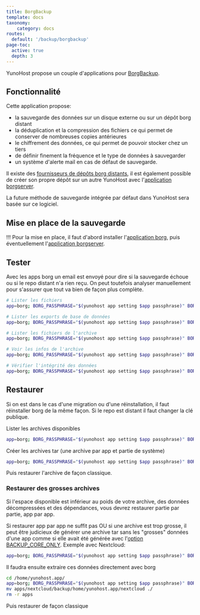 ```yaml
---
title: BorgBackup
template: docs
taxonomy:
    category: docs
routes:
  default: '/backup/borgbackup'
page-toc:
  active: true
  depth: 3
---
```


YunoHost propose un couple d'applications pour [BorgBackup](https://www.borgbackup.org/).

## Fonctionnalité

Cette application propose:

- la sauvegarde des données sur un disque externe ou sur un dépôt borg distant
- la déduplication et la compression des fichiers ce qui permet de conserver de nombreuses copies antérieures
- le chiffrement des données, ce qui permet de pouvoir stocker chez un tiers
- de définir finement la fréquence et le type de données à sauvegarder
- un système d'alerte mail en cas de défaut de sauvegarde.

Il existe des [fournisseurs de dépôts borg distants](https://www.borgbackup.org/support/commercial.html), il est également possible de créer son propre dépôt sur un autre YunoHost avec l'[application borgserver](https://github.com/YunoHost-Apps/borgserver_ynh).

La future méthode de sauvegarde intégrée par défaut dans YunoHost sera basée sur ce logiciel.

## Mise en place de la sauvegarde

!!! Pour la mise en place, il faut d'abord installer l'[application borg](https://github.com/YunoHost-Apps/borg_ynh), puis éventuellement l'[application borgserver](https://github.com/YunoHost-Apps/borgserver_ynh).

## Tester

Avec les apps borg un email est envoyé pour dire si la sauvegarde échoue ou si le repo distant n'a rien reçu. On peut toutefois analyser manuellement pour s'assurer que tout va bien de façon plus complète.

```bash
# Lister les fichiers
app=borg; BORG_PASSPHRASE="$(yunohost app setting $app passphrase)" BORG_RSH="ssh -i /root/.ssh/id_${app}_ed25519 -oStrictHostKeyChecking=yes " borg list "$(yunohost app setting $app repository)" | less

# Lister les exports de base de données
app=borg; BORG_PASSPHRASE="$(yunohost app setting $app passphrase)" BORG_RSH="ssh -i /root/.ssh/id_${app}_ed25519 -oStrictHostKeyChecking=yes " borg list "$(yunohost app setting $app repository)" | grep "(db|dump)\.sql"

# Lister les fichiers de l'archive
app=borg; BORG_PASSPHRASE="$(yunohost app setting $app passphrase)" BORG_RSH="ssh -i /root/.ssh/id_${app}_ed25519 -oStrictHostKeyChecking=yes " borg list "$(yunohost app setting $app repository)::ARCHIVE" | less

# Voir les infos de l'archive
app=borg; BORG_PASSPHRASE="$(yunohost app setting $app passphrase)" BORG_RSH="ssh -i /root/.ssh/id_${app}_ed25519 -oStrictHostKeyChecking=yes " borg info "$(yunohost app setting $app repository)::ARCHIVE"

# Vérifier l'intégrité des données
app=borg; BORG_PASSPHRASE="$(yunohost app setting $app passphrase)" BORG_RSH="ssh -i /root/.ssh/id_${app}_ed25519 -oStrictHostKeyChecking=yes " borg check "$(yunohost app setting $app repository)::ARCHIVE" --verify-data
```

## Restaurer

Si on est dans le cas d'une migration ou d'une réinstallation, il faut réinstaller borg de la même façon. Si le repo est distant il faut changer la clé publique.

Lister les archives disponibles

```bash
app=borg; BORG_PASSPHRASE="$(yunohost app setting $app passphrase)" BORG_RSH="ssh -i /root/.ssh/id_${app}_ed25519 -oStrictHostKeyChecking=yes " borg list "$(yunohost app setting $app repository)"
```

Créer les archives tar (une archive par app et partie de système)

```bash
app=borg; BORG_PASSPHRASE="$(yunohost app setting $app passphrase)" BORG_RSH="ssh -i /root/.ssh/id_${app}_ed25519 -oStrictHostKeyChecking=yes " borg export-tar "$(yunohost app setting $app repository)::ARCHIVE" /home/yunohost.backup/archives/ARCHIVE.tar
```

Puis restaurer l'archive de façon classique.

### Restaurer des grosses archives

Si l'espace disponible est inférieur au poids de votre archive, des données décompressées et des dépendances, vous devrez restaurer partie par partie, app par app.

Si restaurer app par app ne suffit pas OU si une archive est trop grosse, il peut être judicieux de générer une archive tar sans les "grosses" données d'une app comme si elle avait été générée avec l'[option BACKUP_CORE_ONLY](/backup/include_exclude_files#ne-pas-sauvegarder-les-grosses-quantites-de-donnees). Exemple avec Nextcloud:

```bash
app=borg; BORG_PASSPHRASE="$(yunohost app setting $app passphrase)" BORG_RSH="ssh -i /root/.ssh/id_${app}_ed25519 -oStrictHostKeyChecking=yes " borg export-tar -e apps/nextcloud/backup/home/yunohost.app "$(yunohost app setting $app repository)::ARCHIVE" /home/yunohost/archives/ARCHIVE.tar
```

Il faudra ensuite extraire ces données directement avec borg

```bash
cd /home/yunohost.app/
app=borg; BORG_PASSPHRASE="$(yunohost app setting $app passphrase)" BORG_RSH="ssh -i /root/.ssh/id_${app}_ed25519 -oStrictHostKeyChecking=yes " borg extract "$(yunohost app setting $app repository)::ARCHIVE" apps/nextcloud/backup/home/yunohost.app/
mv apps/nextcloud/backup/home/yunohost.app/nextcloud ./
rm -r apps
```

Puis restaurer de façon classique

